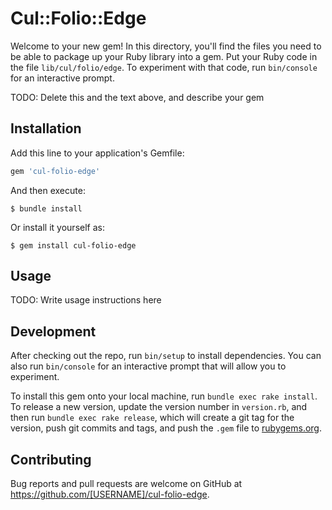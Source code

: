 # Cul::Folio::Edge

Welcome to your new gem! In this directory, you'll find the files you need to be able to package up your Ruby library into a gem. Put your Ruby code in the file `lib/cul/folio/edge`. To experiment with that code, run `bin/console` for an interactive prompt.

TODO: Delete this and the text above, and describe your gem

## Installation

Add this line to your application's Gemfile:

```ruby
gem 'cul-folio-edge'
```

And then execute:

    $ bundle install

Or install it yourself as:

    $ gem install cul-folio-edge

## Usage

TODO: Write usage instructions here

## Development

After checking out the repo, run `bin/setup` to install dependencies. You can also run `bin/console` for an interactive prompt that will allow you to experiment.

To install this gem onto your local machine, run `bundle exec rake install`. To release a new version, update the version number in `version.rb`, and then run `bundle exec rake release`, which will create a git tag for the version, push git commits and tags, and push the `.gem` file to [rubygems.org](https://rubygems.org).

## Contributing

Bug reports and pull requests are welcome on GitHub at https://github.com/[USERNAME]/cul-folio-edge.

